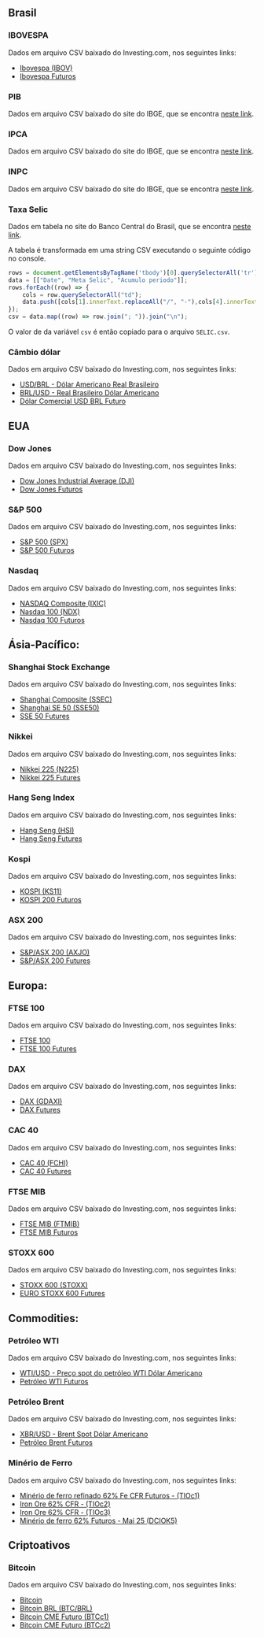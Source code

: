 ## Brasil
### IBOVESPA
Dados em arquivo CSV baixado do Investing.com, nos seguintes links:
* [Ibovespa (IBOV)](https://br.investing.com/indices/bovespa-historical-data)
* [Ibovespa Futuros](https://br.investing.com/indices/ibovespa-futures-historical-data)

### PIB
Dados em arquivo CSV baixado do site do IBGE, que se encontra [neste link](https://www.ibge.gov.br/estatisticas/economicas/contas-nacionais/9300-contas-nacionais-trimestrais.html?=&t=series-historicas).

### IPCA
Dados em arquivo CSV baixado do site do IBGE, que se encontra [neste link](https://www.ibge.gov.br/estatisticas/economicas/precos-e-custos/9258-indice-nacional-de-precos-ao-consumidor.html?=&t=series-historicas).

### INPC
Dados em arquivo CSV baixado do site do IBGE, que se encontra [neste link](https://www.ibge.gov.br/estatisticas/economicas/precos-e-custos/9258-indice-nacional-de-precos-ao-consumidor.html?=&t=series-historicas).

### Taxa Selic
Dados em tabela no site do Banco Central do Brasil, que se encontra [neste link](https://www.bcb.gov.br/controleinflacao/historicotaxasjuros).

A tabela é transformada em uma string CSV executando o seguinte código no console.
``` javascript
rows = document.getElementsByTagName('tbody')[0].querySelectorAll('tr')
data = [["Date", "Meta Selic", "Acumulo periodo"]];
rows.forEach((row) => {
    cols = row.querySelectorAll("td");
    data.push([cols[1].innerText.replaceAll("/", "-"),cols[4].innerText.replaceAll(",", "."),cols[6].innerText.replaceAll(",", ".")]);
});
csv = data.map((row) => row.join("; ")).join("\n");
```
O valor de da variável `csv` é então copiado para o arquivo `SELIC.csv`.

### Câmbio dólar
Dados em arquivo CSV baixado do Investing.com, nos seguintes links:
* [USD/BRL - Dólar Americano Real Brasileiro](https://br.investing.com/currencies/usd-brl-historical-data)
* [BRL/USD - Real Brasileiro Dólar Americano](https://br.investing.com/currencies/brl-usd-historical-data)
* [Dólar Comercial USD BRL Futuro](https://br.investing.com/currencies/usd-brl-bmf-futures-historical-data)

## EUA
### Dow Jones
Dados em arquivo CSV baixado do Investing.com, nos seguintes links:
* [Dow Jones Industrial Average (DJI)](https://br.investing.com/indices/us-30-historical-data)
* [Dow Jones Futuros](https://br.investing.com/indices/us-30-futures-historical-data)

### S&P 500
Dados em arquivo CSV baixado do Investing.com, nos seguintes links:
* [S&P 500 (SPX)](https://br.investing.com/indices/us-spx-500-historical-data)
* [S&P 500 Futuros](https://br.investing.com/indices/us-spx-500-futures-historical-data)

### Nasdaq
Dados em arquivo CSV baixado do Investing.com, nos seguintes links:
* [NASDAQ Composite (IXIC)](https://br.investing.com/indices/nasdaq-composite-historical-data)
* [Nasdaq 100 (NDX)](https://br.investing.com/indices/nq-100-historical-data)
* [Nasdaq 100 Futuros](https://br.investing.com/indices/nq-100-futures-historical-data)

## Ásia-Pacífico:
### Shanghai Stock Exchange
Dados em arquivo CSV baixado do Investing.com, nos seguintes links:
* [Shanghai Composite (SSEC)](https://br.investing.com/indices/shanghai-composite-historical-data)
* [Shanghai SE 50 (SSE50)](https://br.investing.com/indices/shanghai-se-50-historical-data)
* [SSE 50 Futures](https://www.investing.com/indices/sse-50-futures-historical-data)

### Nikkei
Dados em arquivo CSV baixado do Investing.com, nos seguintes links:
* [Nikkei 225 (N225)](https://br.investing.com/indices/japan-ni225-historical-data)
* [Nikkei 225 Futures](https://www.investing.com/indices/japan-225-futures-historical-data)

### Hang Seng Index
Dados em arquivo CSV baixado do Investing.com, nos seguintes links:
* [Hang Seng (HSI)](https://br.investing.com/indices/hang-sen-40-historical-data)
* [Hang Seng Futures](https://www.investing.com/indices/hong-kong-40-futures)

### Kospi
Dados em arquivo CSV baixado do Investing.com, nos seguintes links:
* [KOSPI (KS11)](https://br.investing.com/indices/kospi-historical-data)
* [KOSPI 200 Futuros](https://br.investing.com/indices/korea-200-futures-historical-data)

### ASX 200
Dados em arquivo CSV baixado do Investing.com, nos seguintes links:
* [S&P/ASX 200 (AXJO)](https://br.investing.com/indices/aus-200-historical-data)
* [S&P/ASX 200 Futures](https://www.investing.com/indices/australia-200-futures-historical-data)

## Europa:
### FTSE 100
Dados em arquivo CSV baixado do Investing.com, nos seguintes links:
* [FTSE 100](https://br.investing.com/indices/uk-100-historical-data)
* [FTSE 100 Futures](https://www.investing.com/indices/uk-100-futures-historical-data)

### DAX
Dados em arquivo CSV baixado do Investing.com, nos seguintes links:
* [DAX (GDAXI)](https://br.investing.com/indices/germany-30-historical-data)
* [DAX Futures](https://www.investing.com/indices/germany-30-futures-historical-data)

### CAC 40
Dados em arquivo CSV baixado do Investing.com, nos seguintes links:
* [CAC 40 (FCHI)](https://br.investing.com/indices/france-40-historical-data)
* [CAC 40 Futures](https://www.investing.com/indices/france-40-futures-historical-data)

### FTSE MIB
Dados em arquivo CSV baixado do Investing.com, nos seguintes links:
* [FTSE MIB (FTMIB)](https://br.investing.com/indices/it-mib-40-historical-data)
* [FTSE MIB Futuros](https://br.investing.com/indices/italy-40-futures-historical-data)

### STOXX 600
Dados em arquivo CSV baixado do Investing.com, nos seguintes links:
* [STOXX 600 (STOXX)](https://br.investing.com/indices/stoxx-600-historical-data)
* [EURO STOXX 600 Futures](https://www.investing.com/indices/euro-stoxx-600-historical-data)

## Commodities:
### Petróleo WTI
Dados em arquivo CSV baixado do Investing.com, nos seguintes links:
* [WTI/USD - Preço spot do petróleo WTI Dólar Americano](https://br.investing.com/currencies/wti-usd-historical-data)
* [Petróleo WTI Futuros](https://br.investing.com/commodities/crude-oil-historical-data)

### Petróleo Brent
Dados em arquivo CSV baixado do Investing.com, nos seguintes links:
* [XBR/USD - Brent Spot Dólar Americano](https://br.investing.com/currencies/xbr-usd-historical-data)
* [Petróleo Brent Futuros](https://br.investing.com/commodities/brent-oil-historical-data)

### Minério de Ferro
Dados em arquivo CSV baixado do Investing.com, nos seguintes links:
* [Minério de ferro refinado 62% Fe CFR Futuros - (TIOc1)](https://br.investing.com/commodities/iron-ore-62-cfr-futures-historical-data)
* [Iron Ore 62% CFR - (TIOc2)](https://br.investing.com/commodities/iron-ore-62-cfr-futures-historical-data?cid=1178176)
* [Iron Ore 62% CFR - (TIOc3)](https://br.investing.com/commodities/iron-ore-62-cfr-futures-historical-data?cid=1178177)
* [Minério de ferro 62% Futuros - Mai 25 (DCIOK5)](https://br.investing.com/commodities/iron-ore-62-cfr-futures-historical-data?cid=961741)

## Criptoativos
### Bitcoin
Dados em arquivo CSV baixado do Investing.com, nos seguintes links:
* [Bitcoin](https://br.investing.com/crypto/bitcoin/historical-data)
* [Bitcoin BRL (BTC/BRL)](https://br.investing.com/indices/investing.com-btc-brl-historical-data)
* [Bitcoin CME Futuro (BTCc1)](https://br.investing.com/crypto/bitcoin/bitcoin-futures-historical-data?cid=1178665)
* [Bitcoin CME Futuro (BTCc2)](https://br.investing.com/crypto/bitcoin/bitcoin-futures-historical-data)